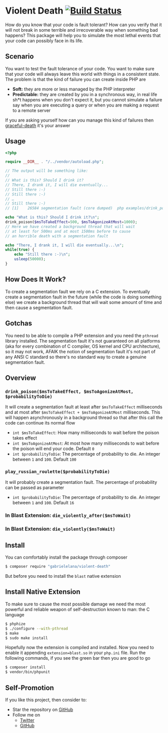 # Violent Death [![Build Status](https://travis-ci.org/gabrielelana/violent-death.svg?branch=master)](https://travis-ci.org/gabrielelana/violent-death)
How do you know that your code is fault tolerant? How can you verify that it will not break in some terrible and irrecoverable way when something bad happens? This package will help you to simulate the most lethal events that your code can possibly face in its life.

## Scenario
You want to test the fault tolerance of your code. You want to make sure that your code will always leave this world with things in a consistent state. The problem is that the kind of failure you can create inside PHP are
* **Soft:** they are more or less managed by the PHP interpreter
* **Predictable:** they are created by you in a synchronous way, in real life sh*t happens when you don't expect it, but you cannot simulate a failure say when you are executing a query or when you are making a request to a remote server

If you are asking yourself how can you manage this kind of failures then [graceful-death](https://github.com/gabrielelana/graceful-death) it's your answer

## Usage
```php
<?php

require __DIR__ . "/../vendor/autoload.php";

// The output will be something like:
//
// What is this? Should I drink it?
// There, I drank it, I will die eventually...
// Still there :-)
// Still there :-)
// …
// Still there :-)
// [1]    26584 segmentation fault (core dumped)  php examples/drink_poison.php

echo "What is this? Should I drink it?\n";
drink_poison($msToTakeEffect=500, $msToAgonizeAtMost=1000);
// Here we have created a background thread that will wait
// at least for 500ms and at most 1500ms before to cause
// an horrible death with a segmentation fault

echo "There, I drank it, I will die eventually...\n";
while(true) {
    echo "Still there :-)\n";
    usleep(50000);
}
```

## How Does It Work?
To create a segmentation fault we rely on a C extension. To eventually create a segmentation fault in the future (while the code is doing something else) we create a background thread that will wait some amount of time and then cause a segmentation fault.

## Gotchas
You need to be able to compile a PHP extension and you need the `pthread` library installed. The segmentation fault it's not guaranteed on all platforms (aka for every combination of C compiler, OS kernel and CPU architecture), so it may not work, AFAIK the notion of segmentation fault it's not part of any ANSI C standard so there's no standard way to create a genuine segmentation fault.

## Overview

### `drink_poison($msToTakeEffect, $msToAgonizeAtMost, $probabilityToDie)`
It will create a segmentation fault at least after `$msToTakeEffect` milliseconds and at most after `$msToTakeEffect + $msToAgonizeAtMost` milliseconds. This will happen asynchronously in a background thread so that after this call the code can continue its normal flow
* `int $msToTakeEffect`: How many milliseconds to wait before the poison takes effect
* `int $msToAgonizeAtMost`: At most how many milliseconds to wait before the poison will end your code. Default `0`
* `int $probabilityToDie`: The percentage of probability to die. An integer between `1` and `100`. Default `100`

### `play_russian_roulette($probabilityToDie)`
It will probably create a segmentation fault. The percentage of probability can be passed as parameter
* `int $probabilityToDie`: The percentage of probability to die. An integer between `1` and `100`. Default `16`

### In Blast Extension: `die_violently_after($msToWait)`
### In Blast Extension: `die_violently($msToWait)`

## Install
You can comfortably install the package through composer
```sh
$ composer require "gabrielelana/violent-death"
```
But before you need to install the `blast` native extension

## Install Native Extension
To make sure to cause the most possible damage we need the most powerful and reliable weapon of self-destruction known to man: the C language
```sh
$ phphize
$ ./configure --with-pthread
$ make
$ sudo make install
```
Hopefully now the extension is compiled and installed. Now you need to enable it appending `extension=blast.so` in your `php.ini` file. Run the following commands, if you see the green bar then you are good to go
```sh
$ composer install
$ vendor/bin/phpunit
```

## Self-Promotion
If you like this project, then consider to:
* Star the repository on [GitHub](https://github.com/gabrielelana/graceful-death)
* Follow me on
  * [Twitter](http://twitter.com/gabrielelana)
  * [GitHub](https://github.com/gabrielelana)
